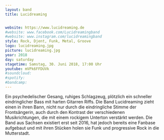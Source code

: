 ```yaml
---
layout: band
title: Lucidreaming


website: https://www.lucidreaming.de
#website: www.facebook.com/Lucidreamingband
#website: www.instagram.com/lucidreamingband
style: Rock, Djent, Funk, Metal, Groove
logo: lucidreaming.jpg
picture: lucidreaming.jpg
year: 2018
day: saturday
stagetime: Samstag, 30. Juni 2018, 17:00 Uhr
youtube: mVPk6FFDUVk
#soundcloud:
#spotify:
#bandcamp:
---
```


Ein psychedelischer Gesang, ruhiges Schlagzeug, plötzlich ein schneller
eindringlicher Bass mit harten Gitarren Riffs. Die Band Lucidreaming zieht
einen in ihren Bann, nicht nur durch die eindringliche Stimme der
Frontsängerin, auch durch den Kontrast der verschiedenen Musikrichtungen, die
mit einem rockigem Unterton verstärkt werden. Die Band aus Sachsen existiert
erst seit 2016, hat jedoch bereits eine Fanbase aufgebaut und mit ihren
Stücken holen sie Funk und progressive Rock in die Mutterstadt.
